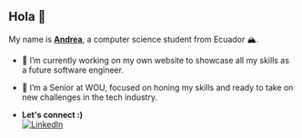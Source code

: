 ## Hola 👋

My name is [**Andrea**](https://ajacho.github.io/belen.web/), a computer science student from Ecuador 🏔️.

- 🔭 I’m currently working on my own website to showcase all my skills as a future software engineer.
  
- 🏫 I’m a Senior at WOU, focused on honing my skills and ready to take on new challenges in the tech industry.

- **Let's connect :)**
[<br><img alt="LinkedIn" src="https://img.shields.io/badge/LinkedIn-%230E76A8.svg?&style=for-the-badge&logo=LinkedIn&logoColor=white" />](https://linkedin.com/in/abjacho)
  
  
